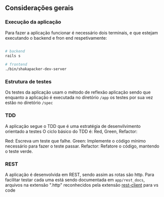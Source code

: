 ## Considerações gerais

### Execução da aplicação

Para fazer a aplicação funcionar é necessário dois terminais, e que estejam executando o backend e fron end respetivamente:

```sh

# backend
rails s

# frontend
./bin/shakapacker-dev-server

```

### Estrutura de testes

Os testes da aplicação usam o método de reflexão aplicação sendo que enquanto a aplicação é executada no diretório `/app` os testes por sua vez estão no diretório `/spec`

### TDD

A aplicação segue o TDD que é uma estratégia de desenvilvimento orientado a testes
O ciclo básico do TDD é: Red, Green, Refactor:

Red: Escreva um teste que falhe.
Green: Implemente o código mínimo necessário para fazer o teste passar.
Refactor: Refatore o código, mantendo o teste verde.


### REST

A aplicação é desenvolvida em REST, sendo assim as rotas são http. Para facilitar testar cada uma está sendo documentada em `app/rest_docs`, arquivos na extensão ".http" reconhecidos pela extensão [rest-client](https://marketplace.visualstudio.com/items?itemName=humao.rest-client) para vs code